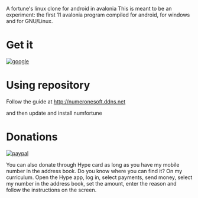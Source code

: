 A fortune's linux clone for android in avalonia
This is meant to be an experiment: the first 11 avalonia program compiled for android, for windows and for GNU/Linux.


# Get it
[![google](https://play.google.com/intl/it_it/badges/static/images/badges/en_badge_web_generic.png)](https://play.google.com/store/apps/details?id=org.altervista.numerone.numfortune&hl=it)


# Using repository
Follow the guide at http://numeronesoft.ddns.net

and then update and install numfortune

# Donations

[![paypal](https://www.paypalobjects.com/it_IT/IT/i/btn/btn_donateCC_LG.gif)](https://www.paypal.com/cgi-bin/webscr?cmd=_s-xclick&hosted_button_id=H4ZHTFRCETWXG)


You can also donate through Hype card as long as you have my mobile number in the address book. Do you know where you can find it? On my curriculum.
Open the Hype app, log in, select payments, send money, select my number in the address book, set the amount, enter the reason and follow the instructions on the screen.
